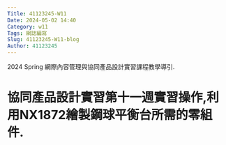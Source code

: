 ```yaml
---
Title: 41123245-W11
Date: 2024-05-02 14:40
Category: w11
Tags: 網誌編寫
Slug: 41123245-W11-blog
Author: 41123245
---
```


2024 Spring 網際內容管理與協同產品設計實習課程教學導引.

<!-- PELICAN_END_SUMMARY -->

# 協同產品設計實習第十一週實習操作,利用NX1872繪製鋼球平衡台所需的零組件.